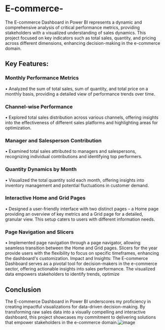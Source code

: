 # E-commerce-
The E-commerce Dashboard in Power BI represents a dynamic and comprehensive analysis of critical performance metrics, providing stakeholders with a visualized understanding of sales dynamics. This project focused on key indicators such as total sales, quantity, and pricing across different dimensions, enhancing decision-making in the e-commerce domain.
## Key Features:
### 	Monthly Performance Metrics
•	Analyzed the sum of total sales, sum of quantity, and total price on a monthly basis, providing a detailed view of performance trends over time.
### 	Channel-wise Performance
•	Explored total sales distribution across various channels, offering insights into the effectiveness of different sales platforms and highlighting areas for optimization.
### 	Manager and Salesperson Contribution
•	Examined total sales attributed to managers and salespersons, recognizing individual contributions and identifying top performers.
### 	Quantity Dynamics by Month
•	Visualized the total quantity sold each month, offering insights into inventory management and potential fluctuations in customer demand.
### 	Interactive Home and Grid Pages
•	Designed a user-friendly interface with two distinct pages – a Home page providing an overview of key metrics and a Grid page for a detailed, granular view. This setup caters to users with different information needs.
### 	Page Navigation and Slicers
•	Implemented page navigation through a page navigator, allowing seamless transition between the Home and Grid pages. Slicers for the year provide users with the flexibility to focus on specific timeframes, enhancing the dashboard's customization.
Impact and Insights: The E-commerce Dashboard serves as a pivotal tool for decision-makers in the e-commerce sector, offering actionable insights into sales performance. The visualized data empowers stakeholders to identify trends, optimize 
## Conclusion
The E-commerce Dashboard in Power BI underscores my proficiency in creating impactful visualizations for data-driven decision-making. By transforming raw sales data into a visually compelling and interactive dashboard, this project showcases my commitment to delivering solutions that empower stakeholders in the e-commerce domain.![image](https://github.com/Onyinyechobi/E-commerce-/assets/120263754/6bce77cb-84b1-4951-b27c-7c5c2e7e0414)
